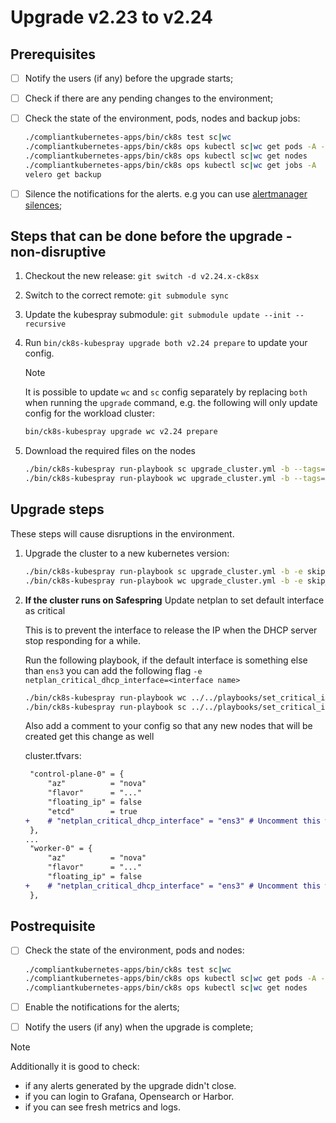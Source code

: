 # Upgrade v2.23 to v2.24

## Prerequisites

- [ ] Notify the users (if any) before the upgrade starts;
- [ ] Check if there are any pending changes to the environment;
- [ ] Check the state of the environment, pods, nodes and backup jobs:

    ```bash
    ./compliantkubernetes-apps/bin/ck8s test sc|wc
    ./compliantkubernetes-apps/bin/ck8s ops kubectl sc|wc get pods -A -o custom-columns=NAMESPACE:metadata.namespace,POD:metadata.name,READY-false:status.containerStatuses[*].ready,REASON:status.containerStatuses[*].state.terminated.reason | grep false | grep -v Completed
    ./compliantkubernetes-apps/bin/ck8s ops kubectl sc|wc get nodes
    ./compliantkubernetes-apps/bin/ck8s ops kubectl sc|wc get jobs -A
    velero get backup
    ```

- [ ] Silence the notifications for the alerts. e.g you can use [alertmanager silences](https://prometheus.io/docs/alerting/latest/alertmanager/#silences);

## Steps that can be done before the upgrade - non-disruptive

1. Checkout the new release: `git switch -d v2.24.x-ck8sx`

1. Switch to the correct remote: `git submodule sync`

1. Update the kubespray submodule: `git submodule update --init --recursive`

1. Run `bin/ck8s-kubespray upgrade both v2.24 prepare` to update your config.

    > [!NOTE]
    > It is possible to update `wc` and `sc` config separately by replacing `both` when running the `upgrade` command, e.g. the following will only update config for the workload cluster:
    > ```bash
    > bin/ck8s-kubespray upgrade wc v2.24 prepare
    > ```

1. Download the required files on the nodes

    ```bash
    ./bin/ck8s-kubespray run-playbook sc upgrade_cluster.yml -b --tags=download
    ./bin/ck8s-kubespray run-playbook wc upgrade_cluster.yml -b --tags=download
    ```

## Upgrade steps

These steps will cause disruptions in the environment.

1. Upgrade the cluster to a new kubernetes version:

    ```bash
    ./bin/ck8s-kubespray run-playbook sc upgrade_cluster.yml -b -e skip_downloads=true
    ./bin/ck8s-kubespray run-playbook wc upgrade_cluster.yml -b -e skip_downloads=true
    ```

1. **If the cluster runs on Safespring** Update netplan to set default interface as critical

    This is to prevent the interface to release the IP when the DHCP server stop responding for a while.

    Run the following playbook, if the default interface is something else than `ens3` you can add the following flag `-e netplan_critical_dhcp_interface=<interface name>`

    ```bash
    ./bin/ck8s-kubespray run-playbook wc ../../playbooks/set_critical_interface.yml -e netplan_critical_dhcp_interface=ens3
    ./bin/ck8s-kubespray run-playbook sc ../../playbooks/set_critical_interface.yml -e netplan_critical_dhcp_interface=ens3
    ```

    Also add a comment to your config so that any new nodes that will be created get this change as well

    cluster.tfvars:

    ```diff
     "control-plane-0" = {
         "az"          = "nova"
         "flavor"      = "..."
         "floating_ip" = false
         "etcd"        = true
    +    # "netplan_critical_dhcp_interface" = "ens3" # Uncomment this when creating new nodes
     },
    ...
     "worker-0" = {
         "az"          = "nova"
         "flavor"      = "..."
         "floating_ip" = false
    +    # "netplan_critical_dhcp_interface" = "ens3" # Uncomment this when creating new nodes
     },
    ```

## Postrequisite

- [ ] Check the state of the environment, pods and nodes:

    ```bash
    ./compliantkubernetes-apps/bin/ck8s test sc|wc
    ./compliantkubernetes-apps/bin/ck8s ops kubectl sc|wc get pods -A -o custom-columns=NAMESPACE:metadata.namespace,POD:metadata.name,READY-false:status.containerStatuses[*].ready,REASON:status.containerStatuses[*].state.terminated.reason | grep false | grep -v Completed
    ./compliantkubernetes-apps/bin/ck8s ops kubectl sc|wc get nodes
    ```

- [ ] Enable the notifications for the alerts;
- [ ] Notify the users (if any) when the upgrade is complete;

> [!NOTE]
> Additionally it is good to check:
> - if any alerts generated by the upgrade didn't close.
> - if you can login to Grafana, Opensearch or Harbor.
> - if you can see fresh metrics and logs.
